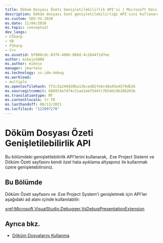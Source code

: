 ```yaml
---
title: Döküm Dosyası Özeti Genişletilebilirlik API'si | Microsoft Docs
description: Döküm dosyası özet genişletilebilirliği API'sini kullanarak .exe proje sistemi ve Döküm Özeti sayfasını, Visual Studio'de kendi özel hata ayıklama altyapınız ile çalışacak şekilde genişletebilirsiniz.
ms.custom: SEO-VS-2020
ms.date: 11/04/2016
ms.topic: conceptual
dev_langs:
- CSharp
- VB
- FSharp
- C++
ms.assetid: bf008cdc-03f8-496b-868d-4c2644f1d7ee
author: mikejo5000
ms.author: mikejo
manager: jmartens
ms.technology: vs-ide-debug
ms.workload:
- multiple
ms.openlocfilehash: f72c3a249420ba13bced82fe6c48a45e4579db26
ms.sourcegitcommit: 68897da7d74c31ae1ebf5d47c7b5ddc9b108265b
ms.translationtype: MT
ms.contentlocale: tr-TR
ms.lasthandoff: 08/13/2021
ms.locfileid: "122097278"
---
```

# <a name="dump-file-summary-extensibility-api"></a>Döküm Dosyası Özeti Genişletilebilirlik API
Bu bölümdeki genişletilebilirlik API'lerini kullanarak, .Exe Project Sistemi ve  Döküm Özeti sayfasını kendi özel hata ayıklama altyapınız ile kullanmak üzere genişletebilirsiniz.

## <a name="in-this-section"></a>Bu Bölümde
 Döküm Özeti sayfasını ve  .Exe Project System'i genişletmek için API'ler aşağıdaki ad alanı içinde kullanılabilir:

 <xref:Microsoft.VisualStudio.Debugger.VsDebugPresentationExtension>

## <a name="see-also"></a>Ayrıca bkz.
- [Döküm Dosyalarını Kullanma](../debugger/using-dump-files.md)